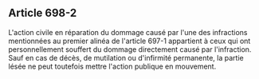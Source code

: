 Article 698-2
----
L'action civile en réparation du dommage causé par l'une des infractions
mentionnées au premier alinéa de l'article 697-1 appartient à ceux qui ont
personnellement souffert du dommage directement causé par l'infraction. Sauf en
cas de décès, de mutilation ou d'infirmité permanente, la partie lésée ne peut
toutefois mettre l'action publique en mouvement.
